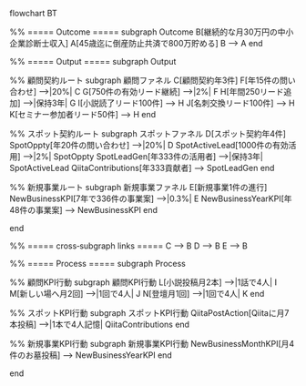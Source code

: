 flowchart BT

%% ===== Outcome =====
subgraph Outcome
  B[継続的な月30万円の中小企業診断士収入]
  A[45歳迄に倒産防止共済で800万貯める]
  B --> A
end

%% ===== Output =====
subgraph Output

  %% 顧問契約ルート
  subgraph 顧問ファネル
    C[顧問契約年3件]
    F[年15件の問い合わせ] -->|20%| C
    G[750件の有効リード継続] -->|2%| F
    H[年間250リード追加] -->|保持3年| G
    I[小説読了リード100件] --> H
    J[名刺交換リード100件] --> H
    K[セミナー参加者リード50件] --> H
  end

  %% スポット契約ルート
  subgraph スポットファネル
    D[スポット契約年4件]
    SpotOppty[年20件の問い合わせ] -->|20%| D
    SpotActiveLead[1000件の有効活用] -->|2%| SpotOppty
    SpotLeadGen[年333件の活用者] -->|保持3年| SpotActiveLead
    QiitaContributions[年333貢献者] --> SpotLeadGen
  end

  %% 新規事業ルート
  subgraph 新規事業ファネル
    E[新規事業1件の進行]
    NewBusinessKPI[7年で336件の事業案] -->|0.3%| E
    NewBusinessYearKPI[年48件の事業案] --> NewBusinessKPI
  end

end

%% ===== cross‑subgraph links =====
C --> B
D --> B
E --> B

%% ===== Process =====
subgraph Process

  %% 顧問KPI行動
  subgraph 顧問KPI行動
    L[小説投稿月2本] -->|1話で4人| I
    M[新しい場へ月2回] -->|1回で4人| J
    N[登壇月1回] -->|1回で4人| K
  end

  %% スポットKPI行動
  subgraph スポットKPI行動
    QiitaPostAction[Qiitaに月7本投稿] -->|1本で4人記憶| QiitaContributions
  end

  %% 新規事業KPI行動
  subgraph 新規事業KPI行動
    NewBusinessMonthKPI[月4件のお墓投稿] --> NewBusinessYearKPI
  end

end
